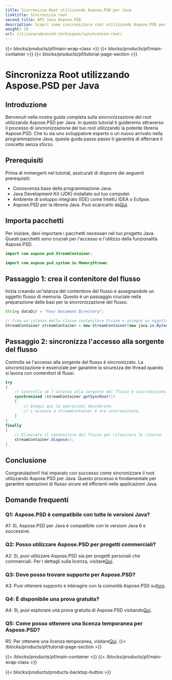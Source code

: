 ```yaml
---
title: Sincronizza Root utilizzando Aspose.PSD per Java
linktitle: Sincronizza root
second_title: API Java Aspose.PSD
description: Scopri come sincronizzare root utilizzando Aspose.PSD per Java. Segui la nostra guida passo passo per operazioni di flusso Java efficienti.
weight: 19
url: /it/java/advanced-techniques/synchronize-root/
---
```


{{< blocks/products/pf/main-wrap-class >}}
{{< blocks/products/pf/main-container >}}
{{< blocks/products/pf/tutorial-page-section >}}

# Sincronizza Root utilizzando Aspose.PSD per Java

## Introduzione

Benvenuti nella nostra guida completa sulla sincronizzazione del root utilizzando Aspose.PSD per Java. In questo tutorial ti guideremo attraverso il processo di sincronizzazione del tuo root utilizzando la potente libreria Aspose.PSD. Che tu sia uno sviluppatore esperto o un nuovo arrivato nella programmazione Java, questa guida passo passo ti garantirà di afferrare il concetto senza sforzo.

## Prerequisiti

Prima di immergerti nel tutorial, assicurati di disporre dei seguenti prerequisiti:

- Conoscenza base della programmazione Java.
- Java Development Kit (JDK) installato sul tuo computer.
- Ambiente di sviluppo integrato (IDE) come IntelliJ IDEA o Eclipse.
-  Aspose.PSD per la libreria Java. Puoi scaricarlo da[Qui](https://releases.aspose.com/psd/java/).

## Importa pacchetti

Per iniziare, devi importare i pacchetti necessari nel tuo progetto Java. Questi pacchetti sono cruciali per l'accesso e l'utilizzo della funzionalità Aspose.PSD.

```java
import com.aspose.psd.StreamContainer;

import com.aspose.psd.system.io.MemoryStream;
```

## Passaggio 1: crea il contenitore del flusso

Inizia creando un'istanza del contenitore del flusso e assegnandole un oggetto flusso di memoria. Questo è un passaggio cruciale nella preparazione delle basi per la sincronizzazione del flusso.

```java
String dataDir = "Your Document Directory";

// Crea un'istanza della classe contenitore Stream e assegna un oggetto flusso di memoria.
StreamContainer streamContainer = new StreamContainer(new java.io.ByteArrayInputStream(new byte[0]));
```

## Passaggio 2: sincronizza l'accesso alla sorgente del flusso

Controlla se l'accesso alla sorgente del flusso è sincronizzato. La sincronizzazione è essenziale per garantire la sicurezza dei thread quando si lavora con contenitori di flussi.

```java
try
{
    // Controlla se l'accesso alla sorgente del flusso è sincronizzato.
    synchronized (streamContainer.getSyncRoot())
    {
        // Esegui qui le operazioni desiderate.
        // L'accesso a streamContainer è ora sincronizzato.
    }
}
finally
{
    // Eliminare il contenitore del flusso per rilasciare le risorse.
    streamContainer.dispose();
}
```

## Conclusione

Congratulazioni! Hai imparato con successo come sincronizzare il root utilizzando Aspose.PSD per Java. Questo processo è fondamentale per garantire operazioni di flusso sicure ed efficienti nelle applicazioni Java.

## Domande frequenti

### Q1: Aspose.PSD è compatibile con tutte le versioni Java?

A1: Sì, Aspose.PSD per Java è compatibile con le versioni Java 6 e successive.

### Q2: Posso utilizzare Aspose.PSD per progetti commerciali?

A2: Sì, puoi utilizzare Aspose.PSD sia per progetti personali che commerciali. Per i dettagli sulla licenza, visitare[Qui](https://purchase.aspose.com/buy).

### Q3: Dove posso trovare supporto per Aspose.PSD?

 A3: Puoi ottenere supporto e interagire con la comunità Aspose.PSD su[foro](https://forum.aspose.com/c/psd/34).

### Q4: È disponibile una prova gratuita?

 A4: Sì, puoi esplorare una prova gratuita di Aspose.PSD visitando[Qui](https://releases.aspose.com/).

### Q5: Come posso ottenere una licenza temporanea per Aspose.PSD?

 R5: Per ottenere una licenza temporanea, visitare[Qui](https://purchase.aspose.com/temporary-license/).
{{< /blocks/products/pf/tutorial-page-section >}}

{{< /blocks/products/pf/main-container >}}
{{< /blocks/products/pf/main-wrap-class >}}

{{< blocks/products/products-backtop-button >}}
